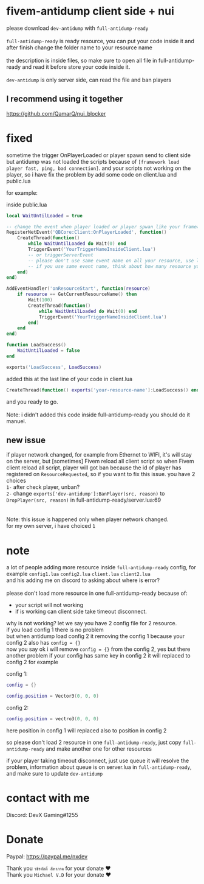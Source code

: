 # fivem-antidump client side + nui


please download ```dev-antidump``` with ```full-antidump-ready```
<br><br>
```full-antidump-ready``` is ready resource, you can put your code inside it and after finish change the folder name to your resource name<br>
<br>
the description is inside files, so make sure to open all file in full-antidump-ready and read it before store your code inside it.<br><br>
```dev-antidump``` is only server side, can read the file and ban players
<br>

## I recommend using it together
https://github.com/QamarQ/nui_blocker

# fixed

sometime the trigger OnPlayerLoaded or player spawn send to client side but antidump was not loaded the scripts because of ```[framework load player fast, ping, bad connection]```. and your scripts not working on the player, so i have fix the problem by add some code on client.lua and public.lua

for example:

inside public.lua
```lua
local WaitUntilLoaded = true

-- change the event when player loaded or player spwan like your framework. i use here QBCore
RegisterNetEvent('QBCore:Client:OnPlayerLoaded', function()
    CreateThread(function()
        while WaitUntilLoaded do Wait(0) end
        TriggerEvent('YourTriggerNameInsideClient.lua')
        -- or triggerServerEvent
        -- please don't use same event name on all your resource, use like: resource-name:client:OnPlayerLoaded
        -- if you use same event name, think about how many resource you have and how manytime it's will send the trigger
    end)
end)

AddEventHandler('onResourceStart', function(resource)
    if resource == GetCurrentResourceName() then
        Wait(100)
        CreateThread(function()
            while WaitUntilLoaded do Wait(0) end
            TriggerEvent('YourTriggerNameInsideClient.lua')
        end)
    end
end)

function LoadSuccess()
    WaitUntilLoaded = false
end

exports('LoadSuccess', LoadSuccess)
```

added this at the last line of your code in client.lua

```lua
CreateThread(function() exports['your-resource-name']:LoadSuccess() end)

```

and you ready to go.
<br><br>
Note: i didn't added this code inside full-antidump-ready you should do it manuel.


## new issue
if player network changed, for example from Ethernet to WIFI, it's will stay on the server, but [sometimes] Fivem reload all client script
so when Fivem client reload all script, player will got ban because the id of player has registered on `ResourceRequested`, so if you want to fix this issue. you have 2 choices <br>
`1-` after check player, unban?<br>
`2-` change `exports['dev-antidump']:BanPlayer(src, reason)` to `DropPlayer(src, reason)` in full-antidump-ready/server.lua:69<br>
<br><br>Note: this issue is happened only when player network changed.<br>
for my own server, i have choiced `1`


# note
a lot of people adding more resource inside `full-antidump-ready` config, for example `config1.lua` `config2.lua` `client.lua` `client2.lua`<br>
and his adding me on discord to asking about where is error?<br><br>
please don't load more resource in one full-antidump-ready because of:

* your script will not working
* if is working can client side take timeout disconnect.

why is not working?
let we say you have 2 config file for 2 resource.<br>
if you load config 1 there is no problem<br>
but when antidump load config 2 it removing the config 1 because your config 2 also has `config = {}`<br>
now you say ok i will remove `config = {}` from the config 2, yes but there another problem if your config has same key in config 2 it will replaced to config 2 for example

config 1:
```lua
config = {}

config.position = Vector3(0, 0, 0)

```

config 2:
```lua
config.position = vectro3(0, 0, 0)

```
here position in config 1 will replaced also to position in config 2<br>


so please don't load 2 resource in one `full-antidump-ready`, just copy `full-antidump-ready` and make another one for other resources

if your player taking timeout disconnect, just use queue it will resolve the problem, information about queue is on server.lua in `full-antidump-ready`, and make sure to update `dev-antidump`

# contact with me

Discord: DevX Gaming#1255

# Donate
Paypal: https://paypal.me/nxdev

Thank you ```วชิรศักดิ์ สีหาภาค``` for your donate ❤️<br>
Thank you ```Michael V.D``` for your donate ❤️
